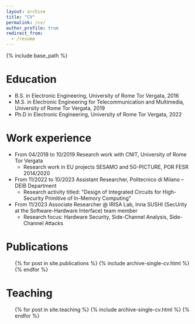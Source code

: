 ```yaml
---
layout: archive
title: "CV"
permalink: /cv/
author_profile: true
redirect_from:
  - /resume
---
```


{% include base_path %}

Education
======
* B.S. in Electronic Engineering, University of Rome Tor Vergata, 2016
* M.S. in Electronic Engineering for Telecommunication and Multimedia, University of Rome Tor Vergata, 2019
* Ph.D in Electronic Engineering, University of Rome Tor Vergata, 2022

Work experience
======
* From 04/2018 to 10/2019 Research work with CNIT, University of Rome Tor Vergata
    * Research work in EU projects SESAMO and 5G-PICTURE, POR FESR 2014/2020
* From 11/2022 to 10/2023 Assistant Researcher, Politecnico di Milano – DEIB Department
    * Research activity titled: "Design of Integrated Circuits for High-Security Primitive of In-Memory Computing"
* From 11/2023 Associate Researcher @ IRISA Lab, Inria SUSHI (SecUrity at the Software-Hardware Interface) team member
    * Research focus: Hardware Security, Side-Channel Analysis, Side-Channel Attacks
  

Publications
======
  <ul>{% for post in site.publications %}
    {% include archive-single-cv.html %}
  {% endfor %}</ul>
  
Teaching
======
  <ul>{% for post in site.teaching %}
    {% include archive-single-cv.html %}
  {% endfor %}</ul>
  
